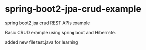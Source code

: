 # spring-boot2-jpa-crud-example
spring boot2 jpa crud REST APIs example


Basic CRUD example using spring boot and Hibernate.

added new file test.java for learning